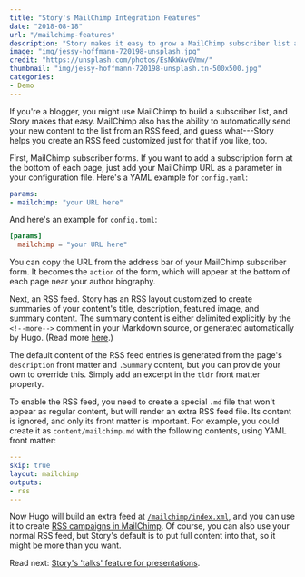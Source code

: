 ```yaml
---
title: "Story's MailChimp Integration Features"
date: "2018-08-18"
url: "/mailchimp-features"
description: "Story makes it easy to grow a MailChimp subscriber list and send beautifully formatted emails to them automatically."
image: "img/jessy-hoffmann-720198-unsplash.jpg"
credit: "https://unsplash.com/photos/EsNkWAv6Vmw/"
thumbnail: "img/jessy-hoffmann-720198-unsplash.tn-500x500.jpg"
categories:
- Demo
---
```

If you're a blogger, you might use MailChimp to build a subscriber list, and
Story makes that easy. MailChimp also has the ability to automatically send your
new content to the list from an RSS feed, and guess what---Story helps you
create an RSS feed customized just for that if you like, too.
<!--more-->

First, MailChimp subscriber forms. If you want to add a subscription form at the
bottom of each page, just add your MailChimp URL as a parameter in your
configuration file. Here's a YAML example for `config.yaml`:

```yaml
params:
- mailchimp: "your URL here"
```

And here's an example for `config.toml`:

```toml
[params]
  mailchimp = "your URL here"
```

You can copy the URL from the address bar of your MailChimp subscriber form. It
becomes the `action` of the form, which will appear at the bottom of each page
near your author biography.

Next, an RSS feed. Story has an RSS layout customized to create summaries of
your content's title, description, featured image, and summary content. The
summary content is either delimited explicitly by the `<!--more-->` comment in
your Markdown source, or generated automatically by Hugo. (Read more
[here](https://gohugo.io/content-management/summaries/).)

The default content of the RSS feed entries is generated from the page's
`description` front matter and `.Summary` content, but you can provide your own
to override this.  Simply add an excerpt in the `tldr` front matter property.

To enable the RSS feed, you need to create a special `.md` file that won't
appear as regular content, but will render an extra RSS feed file. Its content
is ignored, and only its front matter is important. For example, you could
create it as `content/mailchimp.md` with the following contents, using YAML
front matter:

```yaml
---
skip: true
layout: mailchimp
outputs:
- rss
---
```

Now Hugo will build an extra feed at
[`/mailchimp/index.xml`](/mailchimp/index.xml), and you can use it to create
[RSS campaigns in
MailChimp](https://mailchimp.com/help/share-your-blog-posts-with-mailchimp/). Of
course, you can also use your normal RSS feed, but Story's default is to put
full content into that, so it might be more than you want.

Read next: [Story's 'talks' feature for presentations](/talks/adirondack/).
